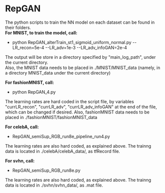 # RepGAN
The python scripts to train the NN model on each dataset can be found in their folders.  
**For MNIST, to train the model, call:**
   - python RepGAN_alterTrain_st1_sigmoid_uniform_normal.py --LR_recon=5e-4 --LR_adv=1e-3 --LR_adv_infoGAN=2e-4  

The output will be store in a directory specified by "main_log_path", under the current directory.  
Also, the MNIST data needs to be placed in ./MNIST/MNIST_data (namely, in a directory MNIST_data under the current directory)  

**For fashionMNIST, call:**
   - python RepGAN_4.py
   
The learning rates are hard coded in the script file, by variables "currLR_recon", "currLR_adv", "currLR_adv_infoGAN" at the end of the file, which can be changed if desired.
Also, fashionMNIST data needs to be placed in ./fashionMNIST/fashionMNIST_data

**For celebA, call:**
   - RepGAN_semiSup_RGB_run8e_pipeline_run4.py
   
The learning rates are also hard coded, as explained above.
The trainng data is located in ./celebA/celebA_data/, as tfRecord file.

**For svhn, call:**
   - RepGAN_semiSup_RGB_run8e.py
   
The learning rates are also hard coded, as explained above.
The trainng data is located in ./svhn/svhn_data/, as .mat file.
